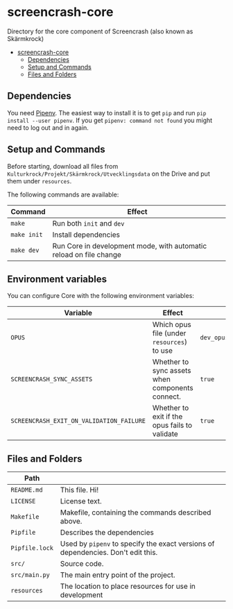 # screencrash-core

Directory for the core component of Screencrash (also known as Skärmkrock)

- [screencrash-core](#screencrash-core)
  - [Dependencies](#Dependencies)
  - [Setup and Commands](#Setup-and-Commands)
  - [Files and Folders](#Files-and-Folders)

## Dependencies

You need [Pipenv](https://github.com/pypa/pipenv). The easiest way to install it is to get `pip`
and run `pip install --user pipenv`. If you get `pipenv: command not found` you might need to
log out and in again.

## Setup and Commands

Before starting, download all files from `Kulturkrock/Projekt/Skärmkrock/Utvecklingsdata` on
the Drive and put them under `resources`.

The following commands are available:

| Command                     | Effect                                                             |
| --------------------------- | ------------------------------------------------------------------ |
| `make`                      | Run both `init` and `dev`                                          |
| <code>make&nbsp;init</code> | Install dependencies                                               |
| <code>make&nbsp;dev</code>  | Run Core in development mode, with automatic reload on file change |

## Environment variables

You can configure Core with the following environment variables:

| Variable                                 | Effect                                          |                 |
| ---------------------------------------- | ----------------------------------------------- | --------------- |
| `OPUS`                                   | Which opus file (under `resources`) to use      | `dev_opus.yaml` |
| `SCREENCRASH_SYNC_ASSETS`                | Whether to sync assets when components connect. | `true`          |
| `SCREENCRASH_EXIT_ON_VALIDATION_FAILURE` | Whether to exit if the opus fails to validate   | `true`          |

## Files and Folders

| Path           |                                                                                  |
| -------------- | -------------------------------------------------------------------------------- |
| `README.md`    | This file. Hi!                                                                   |
| `LICENSE`      | License text.                                                                    |
| `Makefile`     | Makefile, containing the commands described above.                               |
| `Pipfile`      | Describes the dependencies                                                       |
| `Pipfile.lock` | Used by `pipenv` to specify the exact versions of dependencies. Don't edit this. |
| `src/`         | Source code.                                                                     |
| `src/main.py`  | The main entry point of the project.                                             |
| `resources`    | The location to place resources for use in development                           |
